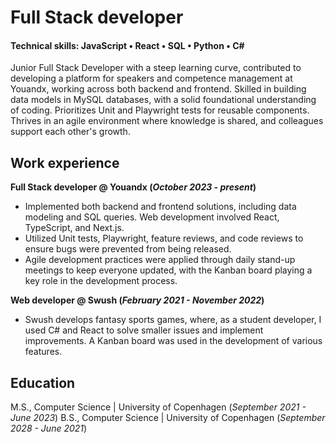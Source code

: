 # Full Stack developer
#### Technical skills: JavaScript • React • SQL • Python • C# 

Junior Full Stack Developer with a steep learning curve, contributed to developing a platform for speakers and competence management at Youandx, working across both backend and frontend. Skilled in building data models in MySQL databases, with a solid foundational understanding of coding. Prioritizes Unit and Playwright tests for reusable components. Thrives in an agile environment where knowledge is shared, and colleagues support each other's growth.

## Work experience
**Full Stack developer @ Youandx (_October 2023 - present_)**
- Implemented both backend and frontend solutions, including data modeling and SQL queries. Web development involved React, TypeScript, and Next.js.
- Utilized Unit tests, Playwright, feature reviews, and code reviews to ensure bugs were prevented from being released.
- Agile development practices were applied through daily stand-up meetings to keep everyone updated, with the Kanban board playing a key role in the development process.

**Web developer @ Swush (_February 2021 - November 2022_)**
- Swush develops fantasy sports games, where, as a student developer, I used C# and React to solve smaller issues and implement improvements. A Kanban board was used in the development of various features.

## Education
M.S., Computer Science | University of Copenhagen (_September 2021 - June 2023_)
B.S., Computer Science | University of Copenhagen (_September 2028 - June 2021_)
